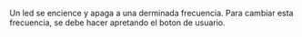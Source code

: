 Un led se encience y apaga a una derminada frecuencia. Para cambiar esta frecuencia, se debe hacer apretando el boton de usuario.
